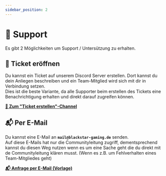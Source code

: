 ```yaml
---
sidebar_position: 2
---
```


# 🎫 Support

Es gibt 2 Möglichkeiten um Support / Untersützung zu erhalten.  
  
## 🎫 Ticket eröffnen
Du kannst ein Ticket auf unserem Discord Server erstellen. Dort kannst du dein Anliegen beschreiben und ein Team-Mitglied wird sich mit dir in Verbindung setzen.  
Dies ist die beste Variante, da alle Supporter beim erstellen des Tickets eine Benachrichtigung erhalten und direkt darauf zugreifen können.  
  
**[🎫 Zum "Ticket erstellen"-Channel](https://discord.com/channels/829796154748698704/1003252413102292992)**


## 📬 Per E-Mail
Du kannst eine E-Mail an **`mail@blackstar-gaming.de`** senden.  
Auf diese E-Mails hat nur die Communityleitung zugriff, dementsprechend kannst du diesen Weg nutzen wenn es um eine Sache geht die du direkt mit de Communityleitung klären musst. (Wenn es z.B. um Fehlverhalten eines Team-Mitgliedes geht) 

**[📬 Anfrage per E-Mail (Vorlage)](mailto:mail@blackstar-gaming.de?subject=Anfrage%3A%20&body=Hallo%20Communityleitung%2C%0Aich%20habe%20folgende%20Anfrage%3A%0A)**